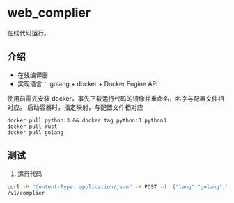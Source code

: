 # web_complier

在线代码运行。

## 介绍
- 在线编译器
- 实现语言： golang + docker + Docker Engine API


使用前需先安装 docker，事先下载运行代码的镜像并重命名，名字与配置文件相对应。
启动容器时，指定映射，与配置文件相对应
```
docker pull python:3 && docker tag python:3 python3
docker pull rust
docker pull golang
```

## 测试

1. 运行代码
```bash
curl -H "Content-Type: application/json" -X POST -d '{"lang":"golang","code":"package main\n\nimport (\n\t\"fmt\"\n)\n\nfunc main() {\n\tfmt.Println(\"Hello, 世界\")\n}","input":""}' http://127.0.0.1:8080
/v1/complier
```
